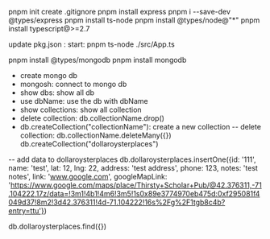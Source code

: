 pnpm init
create .gitignore
pnpm install express
pnpm i --save-dev @types/express
pnpm install ts-node
pnpm install @types/node@"\*"
pnpm install typescript@>=2.7

update pkg.json : start: pnpm ts-node ./src/App.ts

pnpm install @types/mongodb
pnpm install mongodb

- create mongo db
- mongosh: connect to mongo db
- show dbs: show all db
- use dbName: use the db with dbName
- show collections: show all collection
- delete collection: db.collectionName.drop()
- db.createCollection("collectionName"): create a new collection
  -- delete collection: db.collectionName.deleteMany({})
  db.createCollection("dollaroysterplaces")

-- add data to dollaroysterplaces
db.dollaroysterplaces.insertOne({id: '111', name: 'test', lat: 12, lng: 22, address: 'test address', phone: 123, notes: 'test notes', link: 'www.google.com', googleMapLink: 'https://www.google.com/maps/place/Thirsty+Scholar+Pub/@42.376311,-71.104222,17z/data=!3m1!4b1!4m6!3m5!1s0x89e3774970eb475d:0xf295081f4049d37!8m2!3d42.376311!4d-71.104222!16s%2Fg%2F1tgb8c4b?entry=ttu'})

db.dollaroysterplaces.find({})

